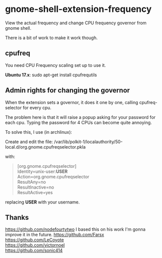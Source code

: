  gnome-shell-extension-frequency
==============================

View the actual frequency and change CPU frequency governor from gnome shell.

There is a bit of work to make it work though.

cpufreq
-------
You need CPU Frequency scaling set up to use it.  

**Ubuntu 17.x**: sudo apt-get install cpufrequtils

Admin rights for changing the governor
--------------------------------------

When the extension sets a governor, it does it one by one, calling cpufreq-selector for every cpu.

The problem here is that it will raise a popup asking for your password for each cpu. Typing the password for 4 CPUs can become quite annoying.

To solve this, I use (in archlinux):

Create and edit the file: /var/lib/polkit-1/localauthority/50-local.d/org.gnome.cpufreqselector.pkla

with:

> [org.gnome.cpufreqselector]  
> Identity=unix-user:**USER**  
> Action=org.gnome.cpufreqselector  
> ResultAny=no  
> ResultInactive=no  
> ResultActive=yes  

replacing **USER** with your username.

Thanks
------
https://github.com/nodefourtytwo I based this on his work I'm gonna improve it in the future.
https://github.com/Farsx  
https://github.com/LeCoyote  
https://github.com/victornoel  
https://github.com/sonic414  
